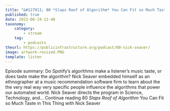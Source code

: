 ```yaml
---
title: "&#127911; 80 *Slaps Roof of Algorithm* You Can Fit so Much Taste in This Thing with Nick Seaver"
published: true
date: 2023-06-19-12-48
taxonomy:
    category:
        - stream
    tag:
        - podcasts
theurl: https://publicinfrastructure.org/podcast/80-nick-seaver/
image: artwork-resized.PNG
template: listen
---
```


Episode summary: Do Spotify&rsquo;s algorithms make a listener&rsquo;s music taste, or does taste make the algorithm? Nick Seaver embedded himself as an ethnographer at a music recommendation software firm to learn about the the very real way very specific people influence the algorithms that power our automated world. Nick Seaver directs the program in Science, Technology, and&hellip; Continue reading 80 *Slaps Roof of Algorithm* You Can Fit so Much Taste in This Thing with Nick Seaver
